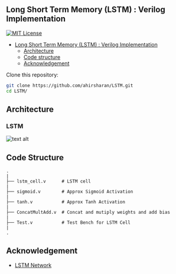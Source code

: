 ## Long Short Term Memory (LSTM) :  Verilog Implementation

[![MIT License](https://img.shields.io/badge/license-MIT-green.svg)](https://opensource.org/licenses/MIT)

<!-- TOC -->

- [Long Short Term Memory (LSTM) :  Verilog Implementation](#Long-Short-Term-Memory-(LSTM)-:-Verilog-Implementation)
  - [Architecture](#architecture)
  - [Code structure](#code-structure)
  - [Acknowledgement](#acknowledgement)

<!-- /TOC -->
Clone this repository:

```bash
git clone https://github.com/ahirsharan/LSTM.git
cd LSTM/
```
## Architecture

### LSTM
![text alt](https://i.ibb.co/vJBtzYB/LSTM.png)


## Code Structure
 
```
.
|
├── lstm_cell.v      # LSTM cell
|
├── sigmoid.v        # Approx Sigmoid Activation         
|
├── tanh.v           # Approx Tanh Activation           
|
├── ConcatMultAdd.v  # Concat and mutiply weights and add bias
|
├── Test.v           # Test Bench for LSTM Cell
|
.
```

## Acknowledgement
- [LSTM Network](https://colah.github.io/posts/2015-08-Understanding-LSTMs/)
